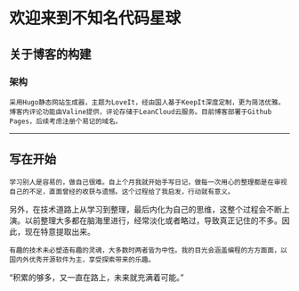 # 欢迎来到不知名代码星球

## 关于博客的构建
### 架构
    采用Hugo静态网站生成器，主题为LoveIt，经由国人基于KeepIt深度定制，更为简洁优雅。博客内评论功能由Valine提供，评论存储于LeanCloud云服务。目前博客部署于Github Pages，后续考虑注册个易记的域名。
---
## 写在开始
    学习别人是容易的，做自己很难。自上个月我就开始手写日记，做每一次用心的整理都是在审视自己的不足，直面曾经的收获与遗憾。这个过程给了我启发，行动就有意义。

另外，在技术道路上从学习到整理，最后内化为自己的思维，这整个过程会不断上演。以前整理大多都在脑海里进行，经常淡化或者略过，导致真正记住的不多。因此，现在特意提取出来。

    有趣的技术未必塑造有趣的灵魂，大多数时两者皆为中性。我的目光会涵盖编程的方方面面，以国内外优秀开源软件为主，享受探索带来的乐趣。
“积累的够多，又一直在路上，未来就充满着可能。”


